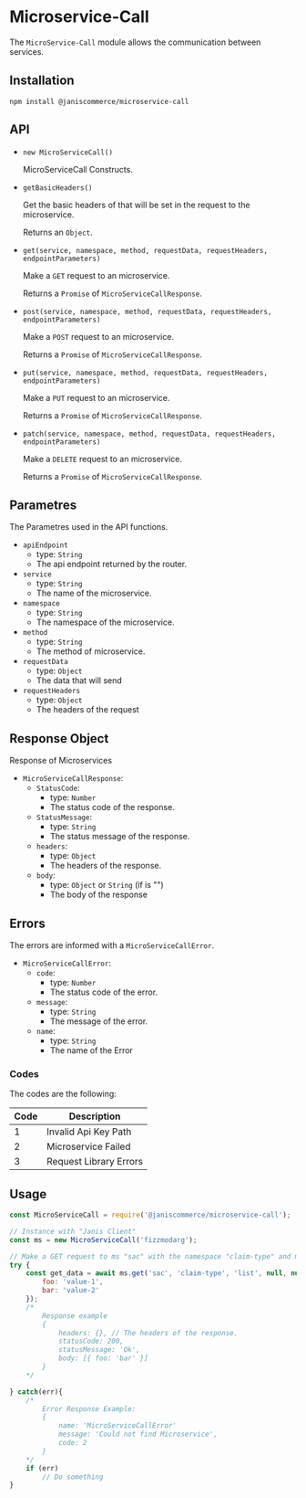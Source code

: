 # Microservice-Call

The `MicroService-Call` module allows the communication between services. 

## Installation

```
npm install @janiscommerce/microservice-call
```

## API

* `new MicroServiceCall()`

    MicroServiceCall Constructs.

* `getBasicHeaders()`

    Get the basic headers of that will be set in the request to the microservice.

    Returns an `Object`.
    
* `get(service, namespace, method, requestData, requestHeaders, endpointParameters)`

    Make a `GET` request to an microservice. 
    
    Returns a `Promise` of `MicroServiceCallResponse`.

* `post(service, namespace, method, requestData, requestHeaders, endpointParameters)`

    Make a `POST` request to an microservice. 
    
    Returns a `Promise` of `MicroServiceCallResponse`.

* `put(service, namespace, method, requestData, requestHeaders, endpointParameters)`

    Make a `PUT` request to an microservice. 
    
    Returns a `Promise` of `MicroServiceCallResponse`.

* `patch(service, namespace, method, requestData, requestHeaders, endpointParameters)`

    Make a `DELETE` request to an microservice. 
    
    Returns a `Promise` of `MicroServiceCallResponse`.

## Parametres

The Parametres used in the API functions.

* `apiEndpoint`
    * type: `String`
    * The api endpoint returned by the router.
* `service` 
    * type: `String`
    * The name of the microservice.
* `namespace`
    * type: `String`
    * The namespace of the microservice.
* `method` 
    * type: `String`
    * The method of microservice.
* `requestData`
    * type: `Object`
    * The data that will send
* `requestHeaders`
    * type: `Object`
    * The headers of the request

## Response Object

Response of Microservices

* `MicroServiceCallResponse`:
    * `StatusCode`: 
        * type: `Number`
        * The status code of the response.
    * `StatusMessage`:
        * type: `String`
        * The status message of the response.
    * `headers`:
        * type: `Object`
        * The headers of the response.
    * `body`:
        * type: `Object` or `String` (if is "")
        * The body of the response

## Errors

The errors are informed with a `MicroServiceCallError`.

* `MicroServiceCallError`:
    * `code`: 
        * type: `Number`
        * The status code of the error.
    * `message`:
        * type: `String`
        * The message of the error.
    * `name`: 
        * type: `String`
        * The name of the Error
### Codes

The codes are the following:

|Code	|Description						|
|-----|-----------------------------|
|1		|Invalid Api Key Path						|
|2		|Microservice Failed 				|
|3		|Request Library Errors 	|

## Usage

```javascript
const MicroServiceCall = require('@janiscommerce/microservice-call');

// Instance with "Janis Client"
const ms = new MicroServiceCall('fizzmodarg');

// Make a GET request to ms "sac" with the namespace "claim-type" and method "list".
try {
    const get_data = await ms.get('sac', 'claim-type', 'list', null, null, {
        foo: 'value-1',
        bar: 'value-2'
    });
    /*
        Response example
        {
            headers: {}, // The headers of the response.
            statusCode: 200,
            statusMessage: 'Ok',
            body: [{ foo: 'bar' }]
        }
    */

} catch(err){
    /*
        Error Response Example:
        {
            name: 'MicroServiceCallError'
            message: 'Could not find Microservice',
            code: 2
        }
    */
    if (err)
        // Do something
}
```
